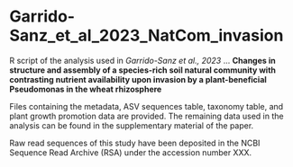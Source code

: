 # Garrido-Sanz_et_al_2023_NatCom_invasion

R script of the analysis used in *Garrido-Sanz et al., 2023* ...
**Changes in structure and assembly of a species-rich soil natural community with contrasting nutrient availability upon invasion by a plant-beneficial Pseudomonas in the wheat rhizosphere**

Files containing the metadata, ASV sequences table, taxonomy table, and plant growth promotion data are provided. The remaining data used in the analysis can be found in the supplementary material of the paper.

Raw read sequences of this study have been deposited in the NCBI Sequence Read Archive (RSA) under the accession number XXX.
